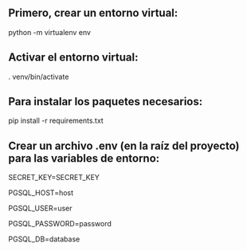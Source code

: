 ## Primero, crear un entorno virtual:

python -m virtualenv env

## Activar el entorno virtual:

. venv/bin/activate

## Para instalar los paquetes necesarios:

pip install -r requirements.txt

## Crear un archivo .env (en la raíz del proyecto) para las variables de entorno:

SECRET_KEY=SECRET_KEY

PGSQL_HOST=host

PGSQL_USER=user

PGSQL_PASSWORD=password

PGSQL_DB=database
